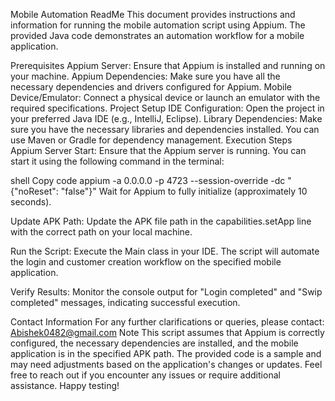 Mobile Automation ReadMe
This document provides instructions and information for running the mobile automation script using Appium. The provided Java code demonstrates an automation workflow for a mobile application.

Prerequisites
Appium Server: Ensure that Appium is installed and running on your machine.
Appium Dependencies: Make sure you have all the necessary dependencies and drivers configured for Appium.
Mobile Device/Emulator: Connect a physical device or launch an emulator with the required specifications.
Project Setup
IDE Configuration: Open the project in your preferred Java IDE (e.g., IntelliJ, Eclipse).
Library Dependencies: Make sure you have the necessary libraries and dependencies installed. You can use Maven or Gradle for dependency management.
Execution Steps
Appium Server Start: Ensure that the Appium server is running. You can start it using the following command in the terminal:

shell
Copy code
appium -a 0.0.0.0 -p 4723 --session-override -dc "{\"noReset\": \"false\"}"
Wait for Appium to fully initialize (approximately 10 seconds).

Update APK Path: Update the APK file path in the capabilities.setApp line with the correct path on your local machine.

Run the Script: Execute the Main class in your IDE. The script will automate the login and customer creation workflow on the specified mobile application.

Verify Results: Monitor the console output for "Login completed" and "Swip completed" messages, indicating successful execution.

Contact Information
For any further clarifications or queries, please contact:
Abishek0482@gmail.com
Note
This script assumes that Appium is correctly configured, the necessary dependencies are installed, and the mobile application is in the specified APK path.
The provided code is a sample and may need adjustments based on the application's changes or updates.
Feel free to reach out if you encounter any issues or require additional assistance. Happy testing!
